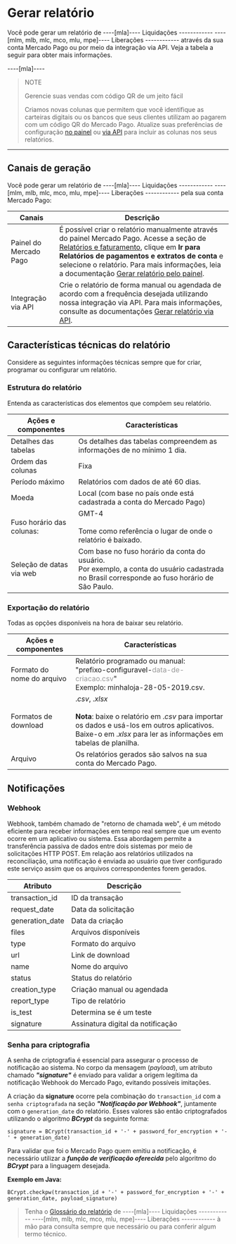 # Gerar relatório

Você pode gerar um relatório de ----[mla]---- Liquidações ------------ ----[mlm, mlb, mlc, mco, mlu, mpe]---- Liberações ------------ através da sua conta Mercado Pago ou por meio da integração via API. Veja a tabela a seguir para obter mais informações.

----[mla]----
> NOTE
>
> Gerencie suas vendas com código QR de um jeito fácil
>
> Criamos novas colunas que permitem que você identifique as carteiras digitais ou os bancos que seus clientes utilizam ao pagarem com um código QR do Mercado Pago. Atualize suas preferências de configuração [no painel](https://www.mercadopago[FAKER][URL][DOMAIN]/balance/reports/release/settings) ou [via API](/developers/pt/guides/additional-content/reports/released-money/api) para incluir as colunas nos seus relatórios.

------------

## Canais de geração

Você pode gerar um relatório de ----[mla]---- Liquidações ------------ ----[mlm, mlb, mlc, mco, mlu, mpe]---- Liberações ------------ pela sua conta Mercado Pago:

| Canais                    | Descrição                                                                                                                                                                                                                                                                                                                  |
|---------------------------|----------------------------------------------------------------------------------------------------------------------------------------------------------------------------------------------------------------------------------------------------------------------------------------------------------------------------|
| Painel do Mercado Pago     | É possível criar o relatório manualmente através do painel Mercado Pago. Acesse a seção de [Relatórios e faturamento](https://www.mercadopago.com.br/movements), clique em **Ir para Relatórios de pagamentos e extratos de conta** e selecione o relatório. Para mais informações, leia a documentação [Gerar relatório pelo painel](https://www.mercadopago[FAKER][URL][DOMAIN]/developers/pt/guides/additional-content/reports/released-money/panel).                                               |
| Integração via API         | Crie o relatório de forma manual ou agendada de acordo com a frequência desejada utilizando nossa integração via API. Para mais informações, consulte as documentações [Gerar relatório via API](https://www.mercadopago[FAKER][URL][DOMAIN]/developers/pt/guides/additional-content/reports/released-money/api). |

## Características técnicas do relatório

Considere as seguintes informações técnicas sempre que for criar, programar ou configurar um relatório.

### Estrutura do relatório

Entenda as características dos elementos que compõem seu relatório.

| Ações e componentes | Características |
| --- | --- |
| Detalhes das tabelas | Os detalhes das tabelas compreendem as informações de no mínimo 1 dia. |
| Ordem das colunas | Fixa |
| Período máximo | Relatórios com dados de até 60 dias. |
| Moeda | Local (com base no país onde está cadastrada a conta do Mercado Pago) |
| Fuso horário das colunas: | GMT-4 <br/> <br/> Tome como referência o lugar de onde o relatório é baixado. |
| Seleção de datas via web | Com base no fuso horário da conta do usuário. <br/>Por exemplo, a conta do usuário cadastrada no Brasil corresponde ao fuso horário de São Paulo. |

### Exportação do relatório

Todas as opções disponíveis na hora de baixar seu relatório.

| Ações e componentes | Características |
| --- | --- |
| Formato do nome do arquivo | Relatório programado ou manual:<br/> "prefixo-configuravel-<span style='color:#999999;'>data-de-criacao.csv</span>" <br/> Exemplo: minhaloja-28-05-2019.csv. |
| Formatos de download | ._csv_, ._xlsx_ <br/><br/>**Nota**: baixe o relatório em ._csv_ para importar os dados e usá-los em outros aplicativos. Baixe-o em ._xlsx_ para ler as informações em tabelas de planilha. |
| Arquivo | Os relatórios gerados são salvos na sua conta do Mercado Pago. |

## Notificações

### Webhook

Webhook, também chamado de "retorno de chamada web", é um método eficiente para receber informações em tempo real sempre que um evento ocorre em um aplicativo ou sistema. Essa abordagem permite a transferência passiva de dados entre dois sistemas por meio de solicitações HTTP POST. Em relação aos relatórios utilizados na reconciliação, uma notificação é enviada ao usuário que tiver configurado este serviço assim que os arquivos correspondentes forem gerados.

| Atributo        | Descrição                         |
|-----------------|-----------------------------------|
| transaction_id  | ID da transação                   |
| request_date    | Data da solicitação               |
| generation_date | Data da criação                   |
| files           | Arquivos disponíveis              |
| type            | Formato do arquivo                |
| url             | Link de download                  |
| name            | Nome do arquivo                   |
| status          | Status do relatório               |
| creation_type   | Criação manual ou agendada        |
| report_type     | Tipo de relatório                 |
| is_test         | Determina se é um teste           |
| signature       | Assinatura digital da notificação |

### Senha para criptografia

A senha de criptografia é essencial para assegurar o processo de notificação ao sistema. No corpo da mensagem (_payload_), um atributo chamado **_"signature"_** é enviado para validar a origem legítima da notificação Webhook do Mercado Pago, evitando possíveis imitações.

A criação da **signature** ocorre pela combinação do `transaction_id` com a `senha criptografada` na seção **_"Notificação por Webhook"_**, juntamente com o `generation_date` do relatório. Esses valores são então criptografados utilizando o algoritmo **_BCrypt_** da seguinte forma:

`signature = BCrypt(transaction_id + '-' + password_for_encryption + '-' + generation_date)`

Para validar que foi o Mercado Pago quem emitiu a notificação, é necessário utilizar a **_função de verificação oferecida_** pelo algoritmo do **_BCrypt_** para a linguagem desejada.

**Exemplo em Java:**

`BCrypt.checkpw(transaction_id + '-' + password_for_encryption + '-' + generation_date, payload_signature)`

> Tenha o [Glossário do relatório](https://www.mercadopago[FAKER][URL][DOMAIN]/developers/pt/guides/additional-content/reports/released-money/glossary) de ----[mla]---- Liquidações ------------ ----[mlm, mlb, mlc, mco, mlu, mpe]---- Liberações ------------ à mão para consulta sempre que necessário ou para conferir algum termo técnico.